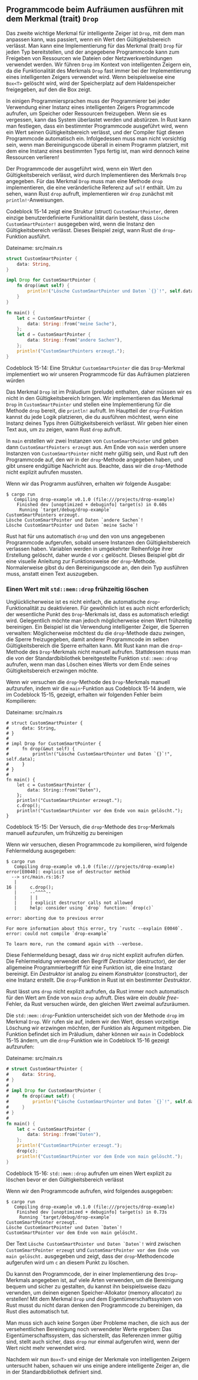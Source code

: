## Programmcode beim Aufräumen ausführen mit dem Merkmal (trait) `Drop`

Das zweite wichtige Merkmal für intelligente Zeiger ist `Drop`, mit dem man
anpassen kann, was passiert, wenn ein Wert den Gültigkeitsbereich verlässt. Man
kann eine Implementierung für das Merkmal (trait) `Drop` für jeden Typ bereitstellen,
und der angegebene Programmcode kann zum Freigeben von Ressourcen wie Dateien
oder Netzwerkverbindungen verwendet werden. Wir führen `Drop` im Kontext von
intelligenten Zeigern ein, da die Funktionalität des Merkmals `Drop` fast immer
bei der Implementierung eines intelligenten Zeigers verwendet wird.
Wenn beispielsweise eine `Box<T>` gelöscht wird, wird der Speicherplatz auf dem
Haldenspeicher freigegeben, auf den die Box zeigt.

In einigen Programmiersprachen muss der Programmierer bei jeder Verwendung einer
Instanz eines intelligenten Zeigers Programmcode aufrufen, um Speicher oder
Ressourcen freizugeben. Wenn sie es vergessen, kann das System überlastet werden
und abstürzen. In Rust kann man festlegen, dass ein bestimmter Programmcode
ausgeführt wird, wenn ein Wert seinen Gültigkeitsbereich verlässt, und der
Compiler fügt diesen Programmcode automatisch ein. Infolgedessen muss man nicht
vorsichtig sein, wenn man Bereinigungscode überall in einem Programm platziert,
mit dem eine Instanz eines bestimmten Typs fertig ist, man wird dennoch keine
Ressourcen verlieren!

Der Programmcode der ausgeführt wird, wenn ein Wert den Gültigkeitsbereich
verlässt, wird durch Implementieren des Merkmals `Drop` angegeben. Für das
Merkmal `Drop` muss man eine Methode `drop` implementieren, die eine 
veränderliche Referenz auf `self` enthält. Um zu sehen, wann Rust `drop`
aufruft, implementieren wir `drop` zunächst mit `println!`-Anweisungen.

Codeblock 15-14 zeigt eine Struktur (struct) `CustomSmartPointer`, deren einzige 
benutzerdefinierte Funktionalität darin besteht, dass `Lösche
CustomSmartPointer!` ausgegeben wird, wenn die Instanz den Gültigkeitsbereich
verlässt. Dieses Beispiel zeigt, wann Rust die `drop`-Funktion ausführt.

<span class="filename">Dateiname: src/main.rs</span>

```rust
struct CustomSmartPointer {
    data: String,
}

impl Drop for CustomSmartPointer {
    fn drop(&mut self) {
        println!("Lösche CustomSmartPointer und Daten `{}`!", self.data);
    }
}

fn main() {
    let c = CustomSmartPointer {
        data: String::from("meine Sache"),
    };
    let d = CustomSmartPointer {
        data: String::from("andere Sachen"),
    };
    println!("CustomSmartPointers erzeugt.");
}
```
<span class="caption">Codeblock 15-14: Eine Struktur `CustomSmartPointer` die
das `Drop`-Merkmal implementiert wo wir unseren Programmcode für das
Aufräumen platzieren würden</span>

Das Merkmal `Drop` ist im Präludium (prelude) enthalten, daher müssen wir es nicht in den
Gültigkeitsbereich bringen. Wir implementieren das Merkmal `Drop` in
`CustomSmartPointer` und stellen eine Implementierung für die Methode `drop`
bereit, die `println!` aufruft. Im Hauptteil der `drop`-Funktion kannst du jede
Logik platzieren, die du ausführen möchtest, wenn eine Instanz deines Typs
ihren Gültigkeitsbereich verlässt. Wir geben hier einen Text aus, um zu zeigen,
wann Rust `drop` aufruft.

In `main` erstellen wir zwei Instanzen von `CustomSmartPointer` und geben dann 
`CustomSmartPointers erzeugt` aus. Am Ende von `main` werden unsere Instanzen
von `CustomSmartPointer` nicht mehr gültig sein, und Rust ruft den Programmcode
auf, den wir in der `drop`-Methode angegeben haben, und gibt unsere endgültige
Nachricht aus. Beachte, dass wir die `drop`-Methode nicht explizit aufrufen
mussten.

Wenn wir das Programm ausführen, erhalten wir folgende Ausgabe:

```console
$ cargo run
   Compiling drop-example v0.1.0 (file:///projects/drop-example)
    Finished dev [unoptimized + debuginfo] target(s) in 0.60s
     Running `target/debug/drop-example`
CustomSmartPointers erzeugt.
Lösche CustomSmartPointer und Daten `andere Sachen`!
Lösche CustomSmartPointer und Daten `meine Sache`!
```
Rust hat für uns automatisch `drop` und den von uns angegebenen Programmcode 
aufgerufen, sobald unsere Instanzen den Gültigkeitsbereich verlassen haben. 
Variablen werden in umgekehrter Reihenfolge ihrer Erstellung gelöscht, daher
wurde `d` vor `c` gelöscht. Dieses Beispiel gibt dir eine visuelle Anleitung zur
Funktionsweise der `drop`-Methode. Normalerweise gibst du den Bereinigungscode
an, den dein Typ ausführen muss, anstatt einen Text auszugeben.

### Einen Wert mit `std::mem::drop` frühzeitig löschen

Unglücklicherweise ist es nicht einfach, die automatische `drop`-Funktionalität
zu deaktivieren. Für gewöhnlich ist es auch nicht erforderlich; der wesentliche
Punkt des `Drop`-Merkmals ist, dass es automatisch erledigt wird. Gelegentlich
möchte man jedoch möglicherweise einen Wert frühzeitig bereinigen. Ein Beispiel
ist die Verwendung intelligenter Zeiger, die Sperren verwalten: Möglicherweise
möchtest du die `drop`-Methode dazu zwingen, die Sperre freizugegeben,
damit anderer Programmcode im selben Gültigkeitsbereich die Sperre erhalten kann. Mit
Rust kann man die `drop`-Methode des `Drop`-Merkmals nicht manuell aufrufen.
Stattdessen muss man die von der Standardbibliothek bereitgestellte Funktion
`std::mem::drop` aufrufen, wenn man das Löschen eines Werts vor dem Ende seines
Gültigkeitsbereich erzwingen möchte.

Wenn wir versuchen die `drop`-Methode des `Drop`-Merkmals manuell aufzurufen,
indem wir die `main`-Funktion aus Codeblock 15-14 ändern, wie im Codeblock 15-15,
gezeigt, erhalten wir folgenden Fehler beim Kompilieren:

<span class="filename">Dateiname: src/main.rs</span>

```rust,does_not_compile
# struct CustomSmartPointer {
#     data: String,
# }
#
# impl Drop for CustomSmartPointer {
#     fn drop(&mut self) {
#         println!("Lösche CustomSmartPointer und Daten `{}`!", self.data);
#     }
# }
#
fn main() {
    let c = CustomSmartPointer {
        data: String::from("Daten"),
    };
    println!("CustomSmartPointer erzeugt.");
    c.drop();
    println!("CustomSmartPointer vor dem Ende von main gelöscht.");
}
```

<span class="caption">Codeblock 15-15: Der Versuch, die `drop`-Methode 
des `Drop`-Merkmals manuell aufzurufen, um frühzeitig zu bereinigen</span>

Wenn wir versuchen, diesen Programmcode zu kompilieren, wird folgende
Fehlermeldung ausgegeben:

```console
$ cargo run
   Compiling drop-example v0.1.0 (file:///projects/drop-example)
error[E0040]: explicit use of destructor method
  --> src/main.rs:16:7
   |
16 |     c.drop();
   |     --^^^^--
   |     | |
   |     | explicit destructor calls not allowed
   |     help: consider using `drop` function: `drop(c)`

error: aborting due to previous error

For more information about this error, try `rustc --explain E0040`.
error: could not compile `drop-example`

To learn more, run the command again with --verbose.
```
Diese Fehlermeldung besagt, dass wir `drop` nicht explizit aufrufen dürfen. Die
Fehlermeldung verwendet den Begriff *Destruktor* (destructor), der der allgemeine
Programmierbegriff für eine Funktion ist, die eine Instanz bereinigt. Ein
*Destruktor* ist analog zu einem *Konstruktor* (constructor), der eine Instanz
erstellt. Die `drop`-Funktion in Rust ist ein bestimmter *Destruktor*.

Rust lässt uns `drop` nicht explizit aufrufen, da Rust immer noch automatisch
für den Wert am Ende von `main` `drop` aufruft. Dies wäre ein *double
free*-Fehler, da Rust versuchen würde, den gleichen Wert zweimal aufzuräumen.

Die `std::mem::drop`-Funktion unterscheidet sich von der Methode `drop` im
Merkmal `Drop`. Wir rufen sie auf, indem wir den Wert, dessen vorzeitige Löschung
wir erzwingen möchten, der Funktion als Argument mitgeben. Die Funktion befindet
sich im Präludium, daher können wir `main` in Codeblock 15-15 ändern, um die
`drop`-Funktion wie in Codeblock 15-16 gezeigt aufzurufen:

<span class="filename">Dateiname: src/main.rs</span>

```rust
# struct CustomSmartPointer {
#     data: String,
# }
# 
# impl Drop for CustomSmartPointer {
#     fn drop(&mut self) {
#         println!("Lösche CustomSmartPointer und Daten `{}`!", self.data);
#     }
# }
# 
fn main() {
    let c = CustomSmartPointer {
        data: String::from("Daten"),
    };
    println!("CustomSmartPointer erzeugt.");
    drop(c);
    println!("CustomSmartPointer vor dem Ende von main gelöscht.");
}
```

<span class="caption">Codeblock 15-16: `std::mem::drop` aufrufen um einen Wert
explizit zu löschen bevor er den Gültigkeitsbereich verlässt</span>

Wenn wir den Programmcode aufrufen, wird folgendes ausgegeben:


```console
$ cargo run
   Compiling drop-example v0.1.0 (file:///projects/drop-example)
    Finished dev [unoptimized + debuginfo] target(s) in 0.73s
     Running `target/debug/drop-example`
CustomSmartPointer erzeugt.
Lösche CustomSmartPointer und Daten `Daten`!
CustomSmartPointer vor dem Ende von main gelöscht.
```

Der Text ```Lösche CustomSmartPointer und Daten `Daten`!``` wird zwischen 
`CustomSmartPointer erzeugt` und `CustomSmartPointer vor dem Ende von main gelöscht.`
ausgegeben und zeigt, dass der `drop`-Methodencode aufgerufen wird um `c` an
diesem Punkt zu löschen.

Du kannst den Programmcode, der in einer Implementierung des `Drop`-Merkmals
angegeben ist, auf viele Arten verwenden, um die Bereinigung bequem und sicher
zu gestalten, du kannst ihn beispielsweise dazu verwnden, um deinen eigenen
Speicher-Allokator (memory allocator) zu erstellen! Mit dem Merkmal `Drop` und dem 
Eigentümerschaftssystem von Rust musst du nicht daran denken den Programmcode zu
bereinigen, da Rust dies automatisch tut.

Man muss sich auch keine Sorgen über Probleme machen, die sich aus der
versehentlichen Bereinigung noch verwendeter Werte ergeben: Das Eigentümerschaftssystem,
das sicherstellt, das Referenzen immer gültig sind, stellt auch sicher, dass
`drop` nur einmal aufgerufen wird, wenn der Wert nicht mehr verwendet wird.

Nachdem wir nun `Box<T>` und einige der Merkmale von intelligenten Zeigern
untersucht haben, schauen wir uns einige andere intelligente Zeiger an, die in
der Standardbibliothek definiert sind.


